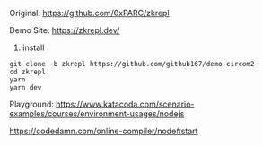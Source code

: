 Original: https://github.com/0xPARC/zkrepl

Demo Site: https://zkrepl.dev/


1. install
```
git clone -b zkrepl https://github.com/github167/demo-circom2
cd zkrepl
yarn
yarn dev
```

Playground:
https://www.katacoda.com/scenario-examples/courses/environment-usages/nodejs

https://codedamn.com/online-compiler/node#start

